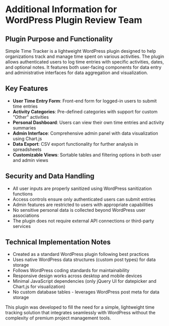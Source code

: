 # Additional Information for WordPress Plugin Review Team

## Plugin Purpose and Functionality

Simple Time Tracker is a lightweight WordPress plugin designed to help organizations track and manage time spent on various activities. The plugin allows authenticated users to log time entries with specific activities, dates, and optional notes. It features both user-facing components for data entry and administrative interfaces for data aggregation and visualization.

## Key Features

- **User Time Entry Form**: Front-end form for logged-in users to submit time entries
- **Activity Categories**: Pre-defined categories with support for custom "Other" activities
- **Personal Dashboard**: Users can view their own time entries and activity summaries
- **Admin Interface**: Comprehensive admin panel with data visualization using Chart.js
- **Data Export**: CSV export functionality for further analysis in spreadsheets
- **Customizable Views**: Sortable tables and filtering options in both user and admin views

## Security and Data Handling

- All user inputs are properly sanitized using WordPress sanitization functions
- Access controls ensure only authenticated users can submit entries
- Admin features are restricted to users with appropriate capabilities
- No sensitive personal data is collected beyond WordPress user associations
- The plugin does not require external API connections or third-party services

## Technical Implementation Notes

- Created as a standard WordPress plugin following best practices
- Uses native WordPress data structures (custom post types) for data storage
- Follows WordPress coding standards for maintainability
- Responsive design works across desktop and mobile devices
- Minimal JavaScript dependencies (only jQuery UI for datepicker and Chart.js for visualization)
- No custom database tables - leverages WordPress post meta for data storage

This plugin was developed to fill the need for a simple, lightweight time tracking solution that integrates seamlessly with WordPress without the complexity of premium project management tools.
